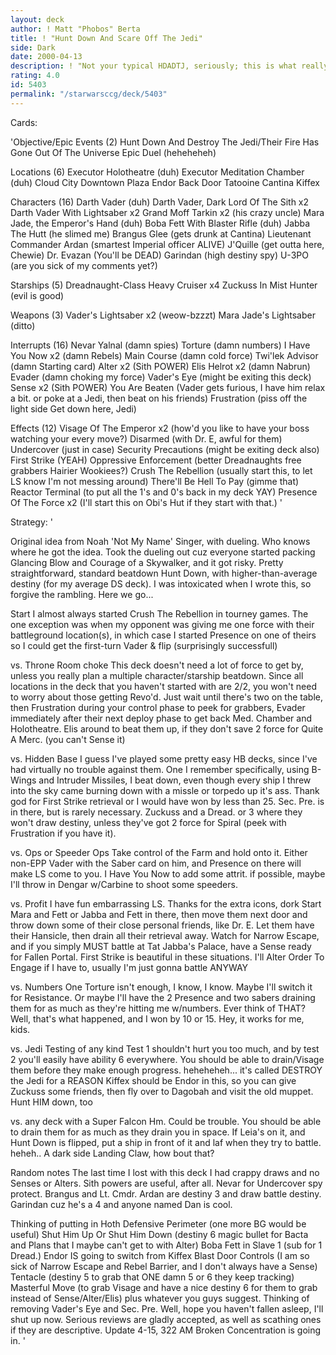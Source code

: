 ```yaml
---
layout: deck
author: ! Matt "Phobos" Berta
title: ! "Hunt Down And Scare Off The Jedi"
side: Dark
date: 2000-04-13
description: ! "Not your typical HDADTJ, seriously; this is what really helped me win states. Starting with Epic Duel to make them reluctant to put up Obi or Luke against Vader, then when they are down, make them fear the duel. Fun stuff, to bluff"
rating: 4.0
id: 5403
permalink: "/starwarsccg/deck/5403"
---
```

Cards: 

'Objective/Epic Events (2)
Hunt Down And Destroy The Jedi/Their Fire Has Gone Out Of The Universe
Epic Duel (heheheheh)

Locations (6)
Executor Holotheatre (duh)
Executor Meditation Chamber (duh)
Cloud City Downtown Plaza
Endor Back Door
Tatooine Cantina
Kiffex

Characters (16)
Darth Vader (duh)
Darth Vader, Dark Lord Of The Sith x2
Darth Vader With Lightsaber x2
Grand Moff Tarkin x2 (his crazy uncle)
Mara Jade, the Emperor's Hand (duh)
Boba Fett With Blaster Rifle (duh)
Jabba The Hutt (he slimed me)
Brangus Glee (gets drunk at Cantina)
Lieutenant Commander Ardan (smartest Imperial officer ALIVE)
J'Quille (get outta here, Chewie)
Dr. Evazan (You'll be DEAD)
Garindan (high destiny spy)
U-3PO (are you sick of my comments yet?)

Starships (5)
Dreadnaught-Class Heavy Cruiser x4
Zuckuss In Mist Hunter (evil is good)

Weapons (3)
Vader's Lightsaber x2 (weow-bzzzt)
Mara Jade's Lightsaber (ditto)

Interrupts (16)
Nevar Yalnal (damn spies)
Torture (damn numbers)
I Have You Now x2 (damn Rebels)
Main Course (damn cold force)
Twi'lek Advisor (damn Starting card)
Alter x2 (Sith POWER)
Elis Helrot x2 (damn Nabrun)
Evader (damn choking my force)
Vader's Eye (might be exiting this deck)
Sense x2 (Sith POWER)
You Are Beaten (Vader gets furious, I have him relax a bit. or poke at a Jedi, then beat on his friends)
Frustration (piss off the light side Get down here, Jedi)

Effects (12)
Visage Of The Emperor x2 (how'd you like to have your boss watching your every move?)
Disarmed (with Dr. E, awful for them)
Undercover (just in case)
Security Precautions (might be exiting deck also)
First Strike (YEAH)
Oppressive Enforcement (better Dreadnaughts free grabbers Hairier Wookiees?)
Crush The Rebellion (usually start this, to let LS know I'm not messing around)
There'll Be Hell To Pay (gimme that)
Reactor Terminal (to put all the 1's and 0's back in my deck YAY)
Presence Of The Force x2 (I'll start this on Obi's Hut if they start with that.) '

Strategy: '

Original idea from Noah 'Not My Name' Singer, with dueling. Who knows where he got the idea. Took the dueling out cuz everyone started packing Glancing Blow and Courage of a Skywalker, and it got risky.
Pretty straightforward, standard beatdown Hunt Down, with higher-than-average destiny (for my average DS deck). I was intoxicated when I wrote this, so forgive the rambling. Here we go...

Start
I almost always started Crush The Rebellion in tourney games. The one exception was when my opponent was giving me one force with their battleground location(s), in which case I started Presence on one of theirs so I could get the first-turn Vader & flip (surprisingly successfull)

vs. Throne Room choke
This deck doesn't need a lot of force to get by, unless you really plan a multiple character/starship beatdown. Since all locations in the deck that you haven't started with are 2/2, you won't need to worry about those getting Revo'd. Just wait until there's two on the table, then Frustration during your control phase to peek for grabbers, Evader immediately after their next deploy phase to get back Med. Chamber and Holotheatre. Elis around to beat them up, if they don't save 2 force for Quite A Merc. (you can't Sense it)

vs. Hidden Base
I guess I've played some pretty easy HB decks, since I've had virtually no trouble against them. One I remember specifically, using B-Wings and Intruder Missiles, I beat down, even though every ship I threw into the sky came burning down with a missle or torpedo up it's ass. Thank god for First Strike retrieval or I would have won by less than 25. Sec. Pre. is in there, but is rarely necessary. Zuckuss and a Dread. or 3 where they won't draw destiny, unless they've got 2 force for Spiral (peek with Frustration if you have it).

vs. Ops or Speeder Ops
Take control of the Farm and hold onto it. Either non-EPP Vader with the Saber card on him, and Presence on there will make LS come to you. I Have You Now to add some attrit. if possible, maybe I'll throw in Dengar w/Carbine to shoot some speeders.

vs. Profit
I have fun embarrassing LS. Thanks for the extra icons, dork Start Mara and Fett or Jabba and Fett in there, then move them next door and throw down some of their close personal friends, like Dr. E. Let them have their Hansicle, then drain all their retrieval away. Watch for Narrow Escape, and if you simply MUST battle at Tat Jabba's Palace, have a Sense ready for Fallen Portal. First Strike is beautiful in these situations. I'll Alter Order To Engage if I have to, usually I'm just gonna battle ANYWAY

vs. Numbers
One Torture isn't enough, I know, I know. Maybe I'll switch it for Resistance. Or maybe I'll have the 2 Presence and two sabers draining them for as much as they're hitting me w/numbers. Ever think of THAT? Well, that's what happened, and I won by 10 or 15. Hey, it works for me, kids.

vs. Jedi Testing of any kind
Test 1 shouldn't hurt you too much, and by test 2 you'll easily have ability 6 everywhere. You should be able to drain/Visage them before they make enough progress. heheheheh... it's called DESTROY the Jedi for a REASON Kiffex should be Endor in this, so you can give Zuckuss some friends, then fly over to Dagobah and visit the old muppet. Hunt HIM down, too

vs. any deck with a Super Falcon
Hm. Could be trouble. You should be able to drain them for as much as they drain you in space. If Leia's on it, and Hunt Down is flipped, put a ship in front of it and laf when they try to battle. heheh.. A dark side Landing Claw, how bout that?

Random notes
The last time I lost with this deck I had crappy draws and no Senses or Alters. Sith powers are useful, after all. Nevar for Undercover spy protect. Brangus and Lt. Cmdr. Ardan are destiny 3 and draw battle destiny. Garindan cuz he's a 4 and anyone named Dan is cool.

Thinking of putting in
Hoth Defensive Perimeter (one more BG would be useful)
Shut Him Up Or Shut Him Down (destiny 6 magic bullet for Bacta and Plans that I maybe can't get to with Alter)
Boba Fett in Slave 1 (sub for 1 Dread.)
Endor IS going to switch from Kiffex
Blast Door Controls (I am so sick of Narrow Escape and Rebel Barrier, and I don't always have a Sense)
Tentacle (destiny 5 to grab that ONE damn 5 or 6 they keep tracking)
Masterful Move (to grab Visage and have a nice destiny 6 for them to grab instead of Sense/Alter/Elis)
plus whatever you guys suggest.
Thinking of removing
Vader's Eye and Sec. Pre.
Well, hope you haven't fallen asleep, I'll shut up now. Serious reviews are gladly accepted, as well as scathing ones if they are descriptive.
Update 4-15, 322 AM
Broken Concentration is going in. '
